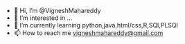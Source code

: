 - 👋 Hi, I’m @VigneshMahareddy
- 👀 I’m interested in ...
- 🌱 I’m currently learning python,java,html/css,R,SQl,PLSQl
- 📫 How to reach me vigneshmahareddy@gmail.com

<!---
VigneshMahareddy/VigneshMahareddy is a ✨ special ✨ repository because its `README.md` (this file) appears on your GitHub profile.
You can click the Preview link to take a look at your changes.
--->
